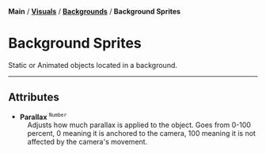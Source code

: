**Main** / [**Visuals**](../.. "shitballs") / [**Backgrounds**](.. "realballs") / **Background Sprites**

# Background Sprites

Static or Animated objects located in a background.

---

## Attributes

* **Parallax** <sup>`Number`</sup><br><div style="padding-left: 15px;">
Adjusts how much parallax is applied to the object. Goes from 0-100 percent, 0 meaning it is anchored to the camera, 100 meaning it is not affected by the camera's movement.
</div>